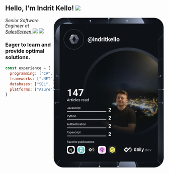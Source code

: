 <h2> Hello, I'm Indrit Kello! <img src="https://media.giphy.com/media/Y4VFF2hJTGjm6yp69i/giphy.gif" width="30"></h2>
<!--<img align='right' src="https://media.giphy.com/media/gIl90vrqMIjm3MO4Xi/giphy.gif" width="230"><a href="https://app.daily.dev/indritkello">-->

<img align='right' src="https://github.com/indritkello/indritkello/blob/main/devcard.svg" width="350" alt="Indrit Kello's Dev Card" />
<p>
  <em>
    Senior Software Engineer at <a href="https://www.salesscreen.com">SalesScreen </a><img src="https://media.giphy.com/media/LPmCQHEnnO1VlYXTfl/source.gif" width="30">
  </em>
  <a href="https://www.linkedin.com/in/indrit-kello-software-engineer/" target="_blank"><img src="https://img.shields.io/badge/-indritkello-blue?style=flat-square&logo=Linkedin&logoColor=white&link=https://www.linkedin.com/in/indritkello/" ></a>
</p>




### Eager to learn and provide optimal solutions.  
```javascript
const experience = {
  programming: ["C#", "TypeScript"],
  frameworks: [".NET", "React", "Vue"],
  databases: ["SQL", "PostgreSQL", "CosmosDB"],
  platforms: ["Azure"]
}
```
